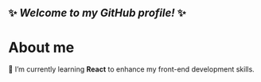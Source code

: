 ## ✨ _Welcome to my GitHub profile!_ ✨ 
# About me
🌱 I’m currently learning **React** to enhance my front-end development skills. 
<!--
**ChanChans5/ChanChans5** is a ✨ _special_ ✨ repository because its `README.md` (this file) appears on your GitHub profile.

Here are some ideas to get you started:

- 🔭 I’m currently working on ...  
🌱 I’m currently learning **React** to enhance my front-end development skills. 
- 👯 I’m looking to collaborate on ...
- 🤔 I’m looking for help with ...
- 💬 Ask me about ...
- 📫 How to reach me: ...
- 😄 Pronouns: ...
- ⚡ Fun fact: ...
-->
